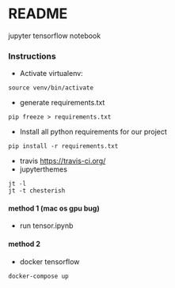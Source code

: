 # README
jupyter tensorflow notebook

### Instructions
* Activate virtualenv:
```text
source venv/bin/activate
```

* generate requirements.txt
```text
pip freeze > requirements.txt
```

* Install all python requirements for our project
```text
pip install -r requirements.txt
```

* travis https://travis-ci.org/
* jupyterthemes
```text
jt -l
jt -t chesterish
```

#### method 1 (mac os gpu bug)
* run tensor.ipynb


#### method 2
* docker tensorflow
```text
docker-compose up
```